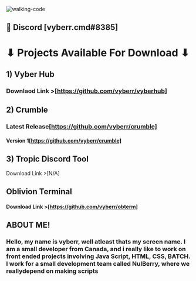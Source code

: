 
![walking-code](https://user-images.githubusercontent.com/92124191/172510429-25437ec2-c535-418c-9ddc-3fb99abc0185.gif)


## 💬 Discord [vyberr.cmd#8385] 
# ⬇ Projects Available For Download ⬇

## 1) Vyber Hub

### Downlaod Link >[https://github.com/vyberr/vyberhub]

## 2) Crumble

### Latest Release[https://github.com/vyberr/crumble]
#### Version 1[https://github.com/vyberr/crumble]

## 3) Tropic Discord Tool

Download Link >[N/A]

## Oblivion Terminal

#### Download Link >[https://github.com/vyberr/obterm]

## ABOUT ME!
### Hello, my name is vyberr, well atleast thats my screen name. I am a small developer from Canada, and i really like to work on front ended projects involving Java Script, HTML, CSS, BATCH. I work for a small development team called NulBerry, where we reallydepend on making scripts
